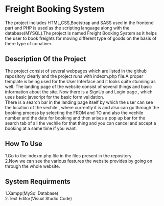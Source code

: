 # Freight Booking System
The project includes HTML,CSS,Bootstrap and SASS used in the frontend part and PHP is used as the scripting language along with the database(MYSQL).The project is named Freight Booking System as it helps the user to book freights for moving different type of goods on the basis of there type of conatiner.
## Description Of the Project
The project consist of several webpages which are listed in the github repository clearly and the project runs with indexm.php file.A proper template is being used for the User Interface and it looks quite stunning as well. The landing page of the website consist of several things and basic information about the site. Now there is a SignUp and Login page , which uses basic javscript for the basic form validation.<br/>
There is a search bar in the landing page itself by which the user can see the location of the vechile , where currently it is and also can go through the booking process by selecting the FROM and TO and also the vechile number and the date for booking and then arises a pop up bar for the search tab of all the vechile for that thing and you can cancel and accept a booking at a same time if you want.<br/>

## How To Use 
1.Go to the indexm.php file in the files present in the repository.<br/>
2.Now we can see the various features the website provides by going on through the whole website.

## System Requirments
1.Xampp(MySql Database)<br/>
2.Text Editor(Visual Studio Code)<br/>
